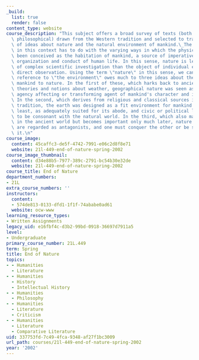 ```yaml
---
_build:
  list: true
  render: false
content_type: website
course_description: "This subject offers a broad survey of texts (both literary and\
  \ philosophical) drawn from the Western tradition and selected to trace the growth\
  \ of ideas about nature and the natural environment of mankind.\_The term _nature_\
  \ in this context has to do with the varying ways in which the physical world has\
  \ been conceived as the habitation of mankind, a source of imperatives for the collective\
  \ organization and conduct of human life. In this sense, nature is less the object\
  \ of complex scientific investigation than the object of individual experience and\
  \ direct observation. Using the term \"nature\" in this sense, we can say that modern\
  \ reference to \"the environment\" owes much to three ideas about the relation of\
  \ mankind to nature. In the first of these, which harks back to ancient medical\
  \ theories and notions about weather, geographical nature was seen as a neutral\
  \ agency affecting or transforming agent of mankind's character and institutions.\
  \ In the second, which derives from religious and classical sources in the Western\
  \ tradition, the earth was designed as a fit environment for mankind or, at the\
  \ least, as adequately suited for its abode, and civic or political life was taken\
  \ to be consonant with the natural world. In the third, which also makes its appearance\
  \ in the ancient world but becomes important only much later, nature and mankind\
  \ are regarded as antagonists, and one must conquer the other or be subjugated by\
  \ it.\n"
course_image:
  content: 45caffc3-de5f-4742-7991-e06c2d8f8e71
  website: 21l-449-end-of-nature-spring-2002
course_image_thumbnail:
  content: d34e88b5-7977-389c-2791-bc54b30e32de
  website: 21l-449-end-of-nature-spring-2002
course_title: End of Nature
department_numbers:
- 21L
extra_course_numbers: ''
instructors:
  content:
  - 574de813-0133-dfd1-1f1f-74ababe0ad61
  website: ocw-www
learning_resource_types:
- Written Assignments
legacy_uid: e16fbf4c-d3b2-99bd-0918-36697d7911a5
level:
- Undergraduate
primary_course_number: 21L.449
term: Spring
title: End of Nature
topics:
- - Humanities
  - Literature
- - Humanities
  - History
  - Intellectual History
- - Humanities
  - Philosophy
- - Humanities
  - Literature
  - Criticism
- - Humanities
  - Literature
  - Comparative Literature
uid: 337753fd-7c49-4fca-9348-af27f1bc3009
url_path: courses/21l-449-end-of-nature-spring-2002
year: '2002'
---
```

